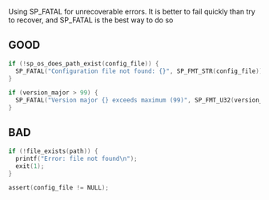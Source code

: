 Using SP_FATAL for unrecoverable errors. It is better to fail quickly than try to recover, and SP_FATAL is the best way to do so

## GOOD

```c
if (!sp_os_does_path_exist(config_file)) {
  SP_FATAL("Configuration file not found: {}", SP_FMT_STR(config_file));
}

if (version_major > 99) {
  SP_FATAL("Version major {} exceeds maximum (99)", SP_FMT_U32(version_major));
}
```

## BAD

```c
if (!file_exists(path)) {
  printf("Error: file not found\n");
  exit(1);
}

assert(config_file != NULL);
```
